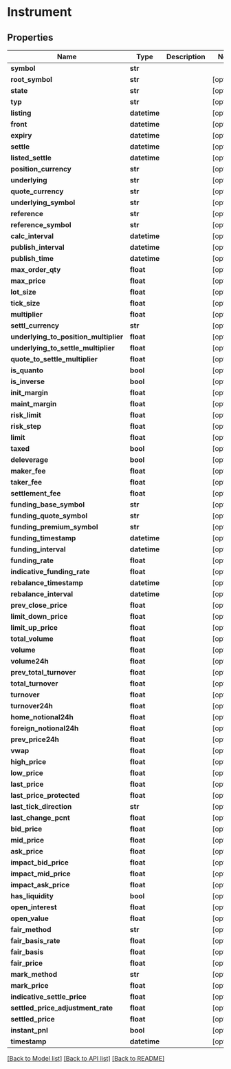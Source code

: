 # Instrument

## Properties
Name | Type | Description | Notes
------------ | ------------- | ------------- | -------------
**symbol** | **str** |  | 
**root_symbol** | **str** |  | [optional] 
**state** | **str** |  | [optional] 
**typ** | **str** |  | [optional] 
**listing** | **datetime** |  | [optional] 
**front** | **datetime** |  | [optional] 
**expiry** | **datetime** |  | [optional] 
**settle** | **datetime** |  | [optional] 
**listed_settle** | **datetime** |  | [optional] 
**position_currency** | **str** |  | [optional] 
**underlying** | **str** |  | [optional] 
**quote_currency** | **str** |  | [optional] 
**underlying_symbol** | **str** |  | [optional] 
**reference** | **str** |  | [optional] 
**reference_symbol** | **str** |  | [optional] 
**calc_interval** | **datetime** |  | [optional] 
**publish_interval** | **datetime** |  | [optional] 
**publish_time** | **datetime** |  | [optional] 
**max_order_qty** | **float** |  | [optional] 
**max_price** | **float** |  | [optional] 
**lot_size** | **float** |  | [optional] 
**tick_size** | **float** |  | [optional] 
**multiplier** | **float** |  | [optional] 
**settl_currency** | **str** |  | [optional] 
**underlying_to_position_multiplier** | **float** |  | [optional] 
**underlying_to_settle_multiplier** | **float** |  | [optional] 
**quote_to_settle_multiplier** | **float** |  | [optional] 
**is_quanto** | **bool** |  | [optional] 
**is_inverse** | **bool** |  | [optional] 
**init_margin** | **float** |  | [optional] 
**maint_margin** | **float** |  | [optional] 
**risk_limit** | **float** |  | [optional] 
**risk_step** | **float** |  | [optional] 
**limit** | **float** |  | [optional] 
**taxed** | **bool** |  | [optional] 
**deleverage** | **bool** |  | [optional] 
**maker_fee** | **float** |  | [optional] 
**taker_fee** | **float** |  | [optional] 
**settlement_fee** | **float** |  | [optional] 
**funding_base_symbol** | **str** |  | [optional] 
**funding_quote_symbol** | **str** |  | [optional] 
**funding_premium_symbol** | **str** |  | [optional] 
**funding_timestamp** | **datetime** |  | [optional] 
**funding_interval** | **datetime** |  | [optional] 
**funding_rate** | **float** |  | [optional] 
**indicative_funding_rate** | **float** |  | [optional] 
**rebalance_timestamp** | **datetime** |  | [optional] 
**rebalance_interval** | **datetime** |  | [optional] 
**prev_close_price** | **float** |  | [optional] 
**limit_down_price** | **float** |  | [optional] 
**limit_up_price** | **float** |  | [optional] 
**total_volume** | **float** |  | [optional] 
**volume** | **float** |  | [optional] 
**volume24h** | **float** |  | [optional] 
**prev_total_turnover** | **float** |  | [optional] 
**total_turnover** | **float** |  | [optional] 
**turnover** | **float** |  | [optional] 
**turnover24h** | **float** |  | [optional] 
**home_notional24h** | **float** |  | [optional] 
**foreign_notional24h** | **float** |  | [optional] 
**prev_price24h** | **float** |  | [optional] 
**vwap** | **float** |  | [optional] 
**high_price** | **float** |  | [optional] 
**low_price** | **float** |  | [optional] 
**last_price** | **float** |  | [optional] 
**last_price_protected** | **float** |  | [optional] 
**last_tick_direction** | **str** |  | [optional] 
**last_change_pcnt** | **float** |  | [optional] 
**bid_price** | **float** |  | [optional] 
**mid_price** | **float** |  | [optional] 
**ask_price** | **float** |  | [optional] 
**impact_bid_price** | **float** |  | [optional] 
**impact_mid_price** | **float** |  | [optional] 
**impact_ask_price** | **float** |  | [optional] 
**has_liquidity** | **bool** |  | [optional] 
**open_interest** | **float** |  | [optional] 
**open_value** | **float** |  | [optional] 
**fair_method** | **str** |  | [optional] 
**fair_basis_rate** | **float** |  | [optional] 
**fair_basis** | **float** |  | [optional] 
**fair_price** | **float** |  | [optional] 
**mark_method** | **str** |  | [optional] 
**mark_price** | **float** |  | [optional] 
**indicative_settle_price** | **float** |  | [optional] 
**settled_price_adjustment_rate** | **float** |  | [optional] 
**settled_price** | **float** |  | [optional] 
**instant_pnl** | **bool** |  | [optional] 
**timestamp** | **datetime** |  | [optional] 

[[Back to Model list]](../README.md#documentation-for-models) [[Back to API list]](../README.md#documentation-for-api-endpoints) [[Back to README]](../README.md)


